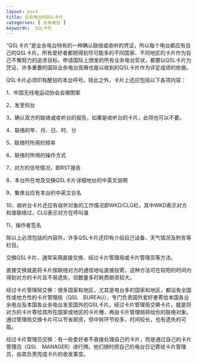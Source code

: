 ```yaml
---
layout: post
title: 业余电台的QSL卡片
categories: [ 业余电台 ]
keywords:  QSL卡片
---
```


“QSL卡片”是业余电台特有的一种确认联络或收听的凭证，所以每个电台都应有自己的QSL卡片。所有爱好者都把得到尽可能多的不同国家、不同地区的卡片作为自己不懈努力的追求目标。申请国际上颁发的所有业余电台奖状，都要以QSL卡片为凭证，许多重要的国际业余电台竞赛也是以收到的QSL卡片作为评定成绩的依据。

QSL卡片必须印有醒目的本台呼号。除此之外，卡片上还应包括以下各项内容：

1、中国无线电运动协会会徽图案

2、发至何台

3、确认双方的联络或收听台的报告，如果是收听台的卡片，此项也可以不要。

4、联络的年、月、日、时、分

5、联络时所用的频率

6、联络时所用的操作方式

7、对方的信号情况，即RST报告

8、本台所在地及交换QSL卡片详细地址的中英文说明

9、集体台应有本台的中英文台名

10、收听台卡片还应有收听对象的工作情况即WKD/CLG栏，其中WKD表示对方和谁联络过，CLG表示对方在呼叫谁

11、操作者签名

除以上必须包括的内容外，许多QSL卡片还印有介绍自己设备、天气情况及附言等栏目。

交换QSL卡片，通常采用直接交换、经过卡片管理局或卡片管理员等方法。

直接交换就是将卡片按联络对方的通信地址直接投寄，这种方法可在较短的时间内得到对方的卡片且不易遗失，但数量多时耗费邮资较大。

经过卡片管理局交换：很多国家和地区，尤其是电台多的国家和地区，都设有全国性或地方性的卡片管理局（QSL　BUREAU），专门负责国外爱好者寄给本国各业余电台及本国各业余电台发至国外的QSL卡片。经过卡片管理局交换卡片，就是将对方的卡片寄给其所在国家或地区的卡片穗，再由卡片管理局转给你的联络对象。通过管理局交换卡片可以节省邮资，但中转环节较多，时间较长，也有遗失的可能。

经过卡片管理员交换：有一些爱好者不直接处理自己的卡片，而是通过自己的卡片管理员（QSL　MANAGER）进行牌。他们随时把自己的电台日记寄给卡片管理员，由其负责完成卡片的收发事宜。
